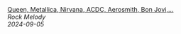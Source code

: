 <!--2024-09-05 13:00:32-->
<div class="yb">
  <a class="nodecor" href="/posts.html?rok/queen_metallica_nirvana_acdc_aerosmith_bon_jovi_gnr_classic_rock_songs_70s_80s_90s">
    <img class="preview" data-videoid="IyMPw3OZ4kY" src="https://i2.ytimg.com/vi/IyMPw3OZ4kY/hqdefault.jpg" align="middle" alt="">
  </a>
  <div class="inlbl text">
    <a class="nodecor" href="/posts.html?rok/queen_metallica_nirvana_acdc_aerosmith_bon_jovi_gnr_classic_rock_songs_70s_80s_90s">Queen, Metallica, Nirvana, ACDC, Aerosmith, Bon Jovi,...</a><br>
    <i class="smaller2">Rock Melody</i><br>
    <i class="smaller3">2024-09-05</i>
  </div>
</div>
